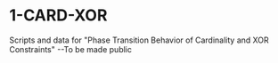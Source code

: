 # 1-CARD-XOR
Scripts and data for "Phase Transition Behavior of Cardinality and XOR Constraints"
--To be made public
